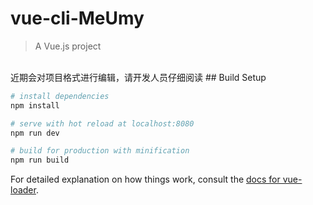 # vue-cli-MeUmy

> A Vue.js project
<br>
近期会对项目格式进行编辑，请开发人员仔细阅读
## Build Setup

``` bash
# install dependencies
npm install

# serve with hot reload at localhost:8080
npm run dev

# build for production with minification
npm run build
```

For detailed explanation on how things work, consult the [docs for vue-loader](http://vuejs.github.io/vue-loader).
